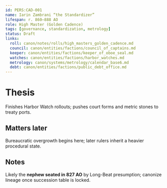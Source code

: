 ```yaml
---
id: PERS:CAD-001
name: Iarin Zambrani “the Standardizer”
lifespan: r. 860–888 AO
role: High Master (Golden Cadence)
tags: [governance, standardization, metrology]
status: Draft
links:
  roll: canon/notes/rolls/high_masters_golden_cadence.md
  council: canon/entities/factions/council_of_captains.md
  keeper: canon/entities/factions/keeper_of_oboe_seal.md
  watches: canon/entities/factions/harbor_watches.md
  metrology: canon/systems/metrology/calendar_base6.md
  debt: canon/entities/factions/public_debt_office.md
---
```


# Thesis
Finishes Harbor Watch rollouts; pushes court forms and metric stones to treaty ports.

## Matters later
Bureaucratic overgrowth begins here; later rulers inherit a heavier procedural state.

## Notes
Likely the **nephew seated in 827 AO** by Long-Beat presumption; canonize lineage once succession table is locked.
